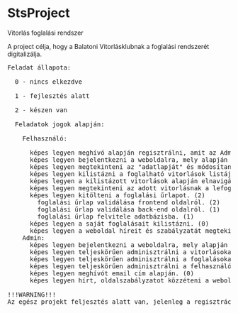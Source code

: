 # StsProject
Vitorlás foglalási rendszer

A project célja, hogy a Balatoni Vitorlásklubnak a foglalási rendszerét digitalizálja.
<pre>
Feladat állapota: <br />
  0 - nincs elkezdve <br />
  1 - fejlesztés alatt <br />
  2 - készen van <br />
  Feladatok jogok alapján: <br />
    Felhasználó: <br />
      képes legyen meghívó alapján regisztrálni, amit az Admin küldhet ki emailcím alapján. (0)
      képes legyen bejelentkezni a weboldalra, mely alapján azonosítani lehet. (2)
      képes legyen megtekinteni az "adatlapját" és módosítani az adatait. (0)
      képes legyen kilistázni a foglalható vitorlások listáját. (2)
      képes legyen a kilistázott vitorlások alapján elnavigálni a foglalási weboldalra. (2)
      képes legyen megtekinteni az adott vitorlásnak a lefoglalt időpontjait. (2)
      képes legyen kitölteni a foglalási űrlapot. (2)
        foglalási űrlap validálása frontend oldalról. (2)
        foglalási űrlap validálása back-end oldalról. (1)
        foglalási űrlap felvitele adatbázisba. (1)
      képes legyen a saját foglalásait kilistázni. (0)
      képes legyen a weboldal híreit és szabályzatát megtekinteni. (2)
    Admin:
      képes legyen bejelentkezni a weboldalra, mely alapján azonosítani lehet. (2)
      képes legyen teljeskörűen adminisztrálni a vitorlásokat. (1) vitorlások kapacitását nem tudja még módosítani.
      képes legyen teljeskörűen adminisztrálni a foglalásokat. (0)
      képes legyen teljeskörűen adminisztrálni a felhasználókat. (0)
      képes legyen meghívót email cím alapján. (0)
      képes legyen hírt, oldalszabályzatot közzéteni a weboldalon, melyet tud törölni. (2)
     
!!!WARNING!!!
Az egész projekt feljesztés alatt van, jelenleg a regisztráció után admin jogot kap aki regisztrál, így nincs lehetőség megtekinteni a felhasználó oldalt.
</pre>
